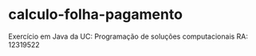 # calculo-folha-pagamento
Exercício em Java da UC: Programação de soluções computacionais
RA: 12319522
